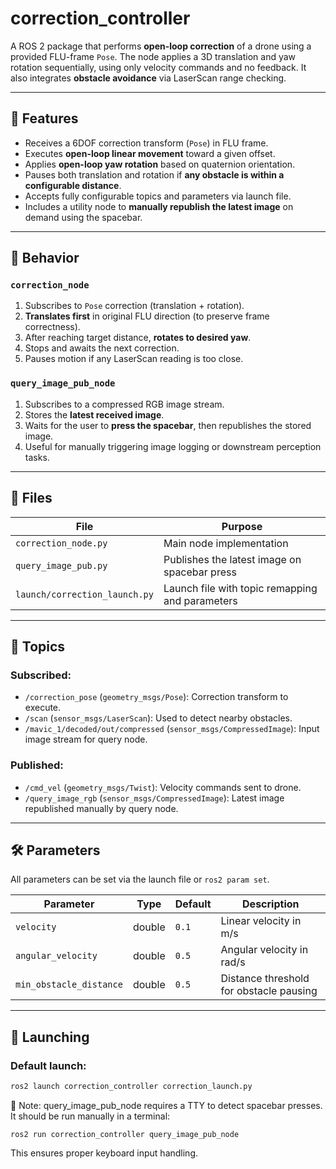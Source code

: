 # correction_controller

A ROS 2 package that performs **open-loop correction** of a drone using a provided FLU-frame `Pose`. The node applies a 3D translation and yaw rotation sequentially, using only velocity commands and no feedback. It also integrates **obstacle avoidance** via LaserScan range checking.

---

## 🚀 Features

- Receives a 6DOF correction transform (`Pose`) in FLU frame.
- Executes **open-loop linear movement** toward a given offset.
- Applies **open-loop yaw rotation** based on quaternion orientation.
- Pauses both translation and rotation if **any obstacle is within a configurable distance**.
- Accepts fully configurable topics and parameters via launch file.
- Includes a utility node to **manually republish the latest image** on demand using the spacebar.

---

## 🧠 Behavior

### `correction_node`
1. Subscribes to `Pose` correction (translation + rotation).
2. **Translates first** in original FLU direction (to preserve frame correctness).
3. After reaching target distance, **rotates to desired yaw**.
4. Stops and awaits the next correction.
5. Pauses motion if any LaserScan reading is too close.

### `query_image_pub_node`
1. Subscribes to a compressed RGB image stream.
2. Stores the **latest received image**.
3. Waits for the user to **press the spacebar**, then republishes the stored image.
4. Useful for manually triggering image logging or downstream perception tasks.

---

## 📄 Files

| File | Purpose |
|------|---------|
| `correction_node.py` | Main node implementation |
| `query_image_pub.py` | Publishes the latest image on spacebar press |
| `launch/correction_launch.py` | Launch file with topic remapping and parameters |

---

## 📡 Topics

### Subscribed:
- `/correction_pose` (`geometry_msgs/Pose`): Correction transform to execute.
- `/scan` (`sensor_msgs/LaserScan`): Used to detect nearby obstacles.
- `/mavic_1/decoded/out/compressed` (`sensor_msgs/CompressedImage`): Input image stream for query node.

### Published:
- `/cmd_vel` (`geometry_msgs/Twist`): Velocity commands sent to drone.
- `/query_image_rgb` (`sensor_msgs/CompressedImage`): Latest image republished manually by query node.

---

## 🛠 Parameters

All parameters can be set via the launch file or `ros2 param set`.

| Parameter | Type | Default | Description |
|-----------|------|---------|-------------|
| `velocity` | double | `0.1` | Linear velocity in m/s |
| `angular_velocity` | double | `0.5` | Angular velocity in rad/s |
| `min_obstacle_distance` | double | `0.5` | Distance threshold for obstacle pausing |

---

## 🚀 Launching

### Default launch:
```bash
ros2 launch correction_controller correction_launch.py
```

📝 Note: query_image_pub_node requires a TTY to detect spacebar presses. It should be run manually in a terminal:

```
ros2 run correction_controller query_image_pub_node
```

This ensures proper keyboard input handling.